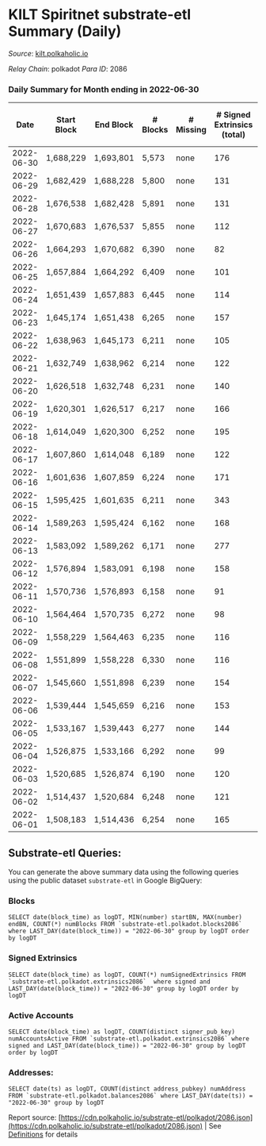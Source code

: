 # KILT Spiritnet substrate-etl Summary (Daily)

_Source_: [kilt.polkaholic.io](https://kilt.polkaholic.io)

*Relay Chain*: polkadot
*Para ID*: 2086



### Daily Summary for Month ending in 2022-06-30


| Date | Start Block | End Block | # Blocks | # Missing | # Signed Extrinsics (total) | # Active Accounts | # Addresses with Balances | # Events | # Transfers | # XCM Transfers In | # XCM Transfers Out |
| ---- | ----------- | --------- | -------- | --------- | --------------------------- | ----------------- | ------------------------- | -------- | ----------- | ------------------ | ------------------- |
| 2022-06-30 | 1,688,229 | 1,693,801 | 5,573 | none  | 176 | 85 | 15,231 | 419,444 | 108 ($169,101.42) |   |   |
| 2022-06-29 | 1,682,429 | 1,688,228 | 5,800 | none  | 131 | 70 | 15,221 | 434,435 | 78 ($349,019.21) |   |   |
| 2022-06-28 | 1,676,538 | 1,682,428 | 5,891 | none  | 131 | 79 | 15,216 | 440,755 | 64 ($482,573.33) |   |   |
| 2022-06-27 | 1,670,683 | 1,676,537 | 5,855 | none  | 112 | 80 | 15,211 | 435,760 | 41 ($38,988.99) |   |   |
| 2022-06-26 | 1,664,293 | 1,670,682 | 6,390 | none  | 82 | 53 | 15,210 | 473,762 | 29 ($11,485.88) |   |   |
| 2022-06-25 | 1,657,884 | 1,664,292 | 6,409 | none  | 101 | 65 | 15,205 | 475,468 | 56 ($83,868.11) |   |   |
| 2022-06-24 | 1,651,439 | 1,657,883 | 6,445 | none  | 114 | 65 | 15,200 | 477,291 | 57 ($75,354.10) |   |   |
| 2022-06-23 | 1,645,174 | 1,651,438 | 6,265 | none  | 157 | 77 | 15,198 | 473,248 | 43 ($25,356.44) |   |   |
| 2022-06-22 | 1,638,963 | 1,645,173 | 6,211 | none  | 105 | 65 | 15,190 | 472,732 | 44 ($91,247.74) |   |   |
| 2022-06-21 | 1,632,749 | 1,638,962 | 6,214 | none  | 122 | 79 | 15,187 | 472,826 | 72 ($114,118.55) |   |   |
| 2022-06-20 | 1,626,518 | 1,632,748 | 6,231 | none  | 140 | 81 | 15,177 | 474,000 | 67 ($92,041.50) |   |   |
| 2022-06-19 | 1,620,301 | 1,626,517 | 6,217 | none  | 166 | 83 | 15,171 | 472,488 | 93 ($133,049.51) |   |   |
| 2022-06-18 | 1,614,049 | 1,620,300 | 6,252 | none  | 195 | 89 | 15,164 | 476,016 | 133 ($153,851.11) |   |   |
| 2022-06-17 | 1,607,860 | 1,614,048 | 6,189 | none  | 122 | 68 | 15,156 | 470,470 | 70 ($345,400.41) |   |   |
| 2022-06-16 | 1,601,636 | 1,607,859 | 6,224 | none  | 171 | 99 | 15,151 | 472,725 | 107 ($320,054.80) |   |   |
| 2022-06-15 | 1,595,425 | 1,601,635 | 6,211 | none  | 343 | 146 | 15,147 | 473,164 | 243 ($555,291.18) |   |   |
| 2022-06-14 | 1,589,263 | 1,595,424 | 6,162 | none  | 168 | 104 | 15,126 | 468,760 | 94 ($184,638.07) |   |   |
| 2022-06-13 | 1,583,092 | 1,589,262 | 6,171 | none  | 277 | 132 | 15,120 | 470,015 | 174 ($436,194.48) |   |   |
| 2022-06-12 | 1,576,894 | 1,583,091 | 6,198 | none  | 158 | 97 | 15,114 | 471,788 | 86 ($175,151.31) |   |   |
| 2022-06-11 | 1,570,736 | 1,576,893 | 6,158 | none  | 91 | 57 | 15,105 | 468,670 | 55 ($107,749.16) |   |   |
| 2022-06-10 | 1,564,464 | 1,570,735 | 6,272 | none  | 98 | 74 | 15,099 | 477,405 | 47 ($39,576.73) |   |   |
| 2022-06-09 | 1,558,229 | 1,564,463 | 6,235 | none  | 116 | 85 | 15,096 | 474,607 | 49 ($152,215.06) |   |   |
| 2022-06-08 | 1,551,899 | 1,558,228 | 6,330 | none  | 116 | 70 | 15,089 | 481,695 | 47 ($68,441.01) |   |   |
| 2022-06-07 | 1,545,660 | 1,551,898 | 6,239 | none  | 154 | 98 | 15,082 | 474,930 | 78 ($307,359.96) |   |   |
| 2022-06-06 | 1,539,444 | 1,545,659 | 6,216 | none  | 153 | 90 | 15,076 | 473,390 | 79 ($191,855.54) |   |   |
| 2022-06-05 | 1,533,167 | 1,539,443 | 6,277 | none  | 144 | 77 | 15,070 | 477,753 | 95 ($557,775.84) |   |   |
| 2022-06-04 | 1,526,875 | 1,533,166 | 6,292 | none  | 99 | 69 | 15,061 | 478,754 | 52 ($346,472.30) |   |   |
| 2022-06-03 | 1,520,685 | 1,526,874 | 6,190 | none  | 120 | 69 | 15,057 | 471,064 | 68 ($2,233,137.54) |   |   |
| 2022-06-02 | 1,514,437 | 1,520,684 | 6,248 | none  | 121 | 75 | 15,049 | 475,706 | 58 ($81,672.21) |   |   |
| 2022-06-01 | 1,508,183 | 1,514,436 | 6,254 | none  | 165 | 97 | 15,042 | 476,187 | 96 ($1,029,180.19) |   |   |

## Substrate-etl Queries:
You can generate the above summary data using the following queries using the public dataset `substrate-etl` in Google BigQuery:


### Blocks
```
SELECT date(block_time) as logDT, MIN(number) startBN, MAX(number) endBN, COUNT(*) numBlocks FROM `substrate-etl.polkadot.blocks2086`  where LAST_DAY(date(block_time)) = "2022-06-30" group by logDT order by logDT
```


### Signed Extrinsics
```
SELECT date(block_time) as logDT, COUNT(*) numSignedExtrinsics FROM `substrate-etl.polkadot.extrinsics2086`  where signed and LAST_DAY(date(block_time)) = "2022-06-30" group by logDT order by logDT
```


### Active Accounts
```
SELECT date(block_time) as logDT, COUNT(distinct signer_pub_key) numAccountsActive FROM `substrate-etl.polkadot.extrinsics2086` where signed and LAST_DAY(date(block_time)) = "2022-06-30" group by logDT order by logDT
```


### Addresses:
```
SELECT date(ts) as logDT, COUNT(distinct address_pubkey) numAddress FROM `substrate-etl.polkadot.balances2086` where LAST_DAY(date(ts)) = "2022-06-30" group by logDT
```



Report source: [https://cdn.polkaholic.io/substrate-etl/polkadot/2086.json](https://cdn.polkaholic.io/substrate-etl/polkadot/2086.json) | See [Definitions](/DEFINITIONS.md) for details
